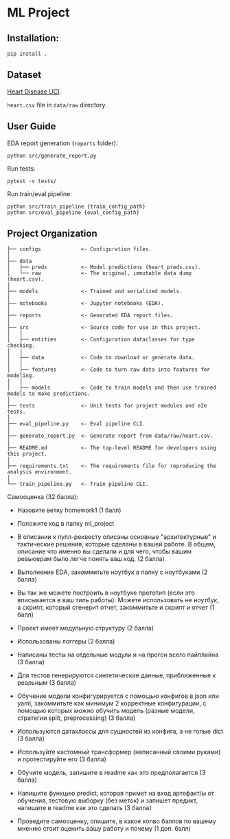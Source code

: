 # ML Project

## Installation:  

    pip install .


## Dataset

[Heart Disease UCI](https://www.kaggle.com/ronitf/heart-disease-uci). 

`heart.csv` file in `data/raw` directory.


## User Guide

EDA report generation (`reports` folder):

    python src/generate_report.py

Run tests:

    pytest -v tests/

Run train/eval pipeline:

    python src/train_pipeline {train_config_path}
    python src/eval_pipeline {eval_config_path}


## Project Organization


    ├── configs             <- Configuration files.
    │
    ├── data
    │   ├── preds           <- Model predictions (heart_preds.csv).
    │   └── raw             <- The original, immutable data dump (heart.csv).
    │
    ├── models              <- Trained and serialized models.
    │
    ├── notebooks           <- Jupyter notebooks (EDA).
    │
    ├── reports             <- Generated EDA report files.
    │
    ├── src                 <- Source code for use in this project.
    │   │
    │   ├── entities        <- Configuration dataclasses for type checking.
    │   │
    │   ├── data            <- Code to download or generate data.
    │   │
    │   ├── features        <- Code to turn raw data into features for modeling.
    │   │
    │   ├── models          <- Code to train models and then use trained models to make predictions.
    │
    ├── tests               <- Unit tests for project modules and e2e tests.
    │
    ├── eval_pipeline.py    <- Eval pipeline CLI.
    │
    ├── generate_report.py  <- Generate report from data/raw/heart.csv.
    │
    ├── README.md           <- The top-level README for developers using this project.
    │
    ├── requirements.txt    <- The requirements file for reproducing the analysis environment.
    │
    └── train_pipeline.py   <- Train pipeline CLI.
 
 
Самооценка (32 балла):

+ Назовите ветку homework1 (1 балл) 

+ Положите код в папку ml_project

+ В описании к пулл-реквесту описаны основные "архитектурные" и тактические решения, которые сделаны в вашей работе. В общем, описание что именно вы сделали и для чего, чтобы вашим ревьюерам было легче понять ваш код. (2 балла)

+ Выполнение EDA, закоммитьте ноутбук в папку с ноутбуками (2 балла)

+ Вы так же можете построить в ноутбуке прототип (если это вписывается в ваш тиль работы). Можете использовать не ноутбук, а скрипт, который сгенерит отчет, закоммитьте и скрипт и отчет (1 балл)

+ Проект имеет модульную структуру (2 балла)

+ Использованы логгеры (2 балла)

+ Написаны тесты на отдельные модули и на прогон всего пайплайна (3 балла)

+ Для тестов генерируются синтетические данные, приближенные к реальным (3 балла)

+ Обучение модели конфигурируется с помощью конфигов в json или yaml, закоммитьте как минимум 2 корректные конфигурации, с помощью которых можно обучить модель (разные модели, стратегии split, preprocessing) (3 балла)

+ Используются датаклассы для сущностей из конфига, а не голые dict (3 балла)

+ Используйте кастомный трансформер (написанный своими руками) и протестируйте его (3 балла)

+ Обучите модель, запишите в readme как это предполагается (3 балла)

+ Напишите функцию predict, которая примет на вход артефакт/ы от обучения, тестовую выборку (без меток) и запишет предикт, напишите в readme как это сделать (3 балла)

+ Проведите самооценку, опишите, в какое колво баллов по вашему мнению стоит оценить вашу работу и почему (1 доп. балл)
